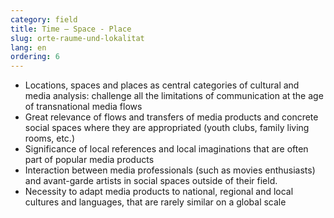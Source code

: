 ```yaml
---
category: field
title: Time – Space - Place
slug: orte-raume-und-lokalitat
lang: en
ordering: 6
---
```

- Locations, spaces and places as central categories of cultural and media analysis: challenge all the limitations of communication at the age of transnational media flows
- Great relevance of flows and transfers of media products and concrete social spaces where they are appropriated (youth clubs, family living rooms, etc.)
- Significance of local references and local imaginations that are often part of popular media products
-	Interaction between media professionals (such as movies enthusiasts) and avant-garde artists in social spaces outside of their field.
-	Necessity to adapt media products to national, regional and local cultures and languages, that are rarely similar on a global scale
